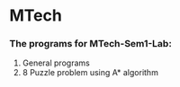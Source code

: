 # MTech

### The programs for MTech-Sem1-Lab:

1. General programs
2. 8 Puzzle problem using A\* algorithm
